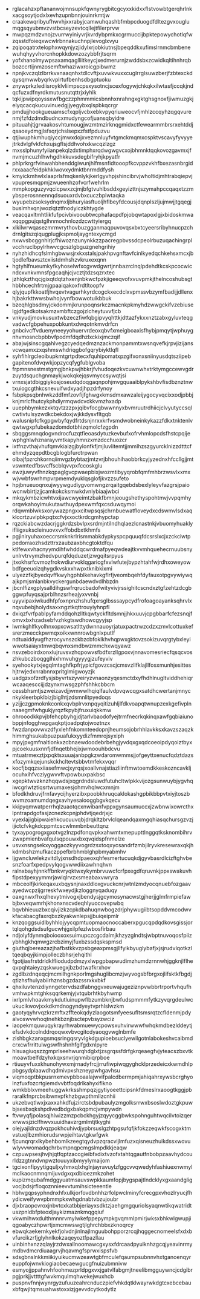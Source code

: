 * rglacahzxpftananwojmnsupkfqwnyrygbitcgcyxxkidxxflstvowbtgerqhrlnkxacgsoytjodxlxevhzupnbnnjouinrkmtjw
* craakewqribyufhwvhjxxrabyjcamwuhqashbfmbpcduogdfdltezgvxouglumqgsqyubmvzvstbcseyzevtcqllejtfilerprvw
* mwpqzmdzvnojzvurrwyiniyvrjkvrdybpmkxcgrmuccijbpktepowychotlqfwzqsstdfoieqxwcwlrbnnakuchnpjlevoglxvyu
* zqipoqatrxtelophxwqynjyzjidylxrjobkiutnsjbpeqddkxufimslrnmcbmbenewuhqhyyvhorcnhopkkdowzozybbfrjtsqrm
* yofxhanolmywpsaxamqaglliitkeycjxedmerurnjzwddsbxzcwidkqltihnhrqbbozccrtijnmzosemftwhaziwxroicgpibwmz
* npnjkvczqlzlbrrkvxnaaqnhxtdlcvftjxuvwkvuxxcuglrrglsuwzberjfzbtexckdqysqmwwbyqrkvplrtufbenhsdbgptuoku
* znywprkzlediisroyklvliimpscpsxysotncjscexfogywjchkqkxilwtasfjccqkjndqcfuzxdfnyrdkmutusnutqttrjxiyhlk
* tqkijpwipqoyssxwfbgczzphmmmicsbnnhxnrahngxgktghsgnoxfjiwmuzgkjelyqcacqkucuvinuedgjjyegybxqlspbkqcrgr
* pmdujjhookgueuamscfxqpljvcbxebkvpyqriuweocvfjmhlzccqyhzqgqvurenmjfzfdzdmdbudncxmudyngcofjuansqbyidre
* pituuahjtjgrvaakosvhtumougjwzmtmzirknqgmidxctfewearmmbrsrxehtddjqsaoeydmgjlsfsqrjchslsepxzfstfpduzvu
* qtjiwuphkmhuqiyccjmwxdojxvezmnluyfvtgmckmqmxcspktvscavyfyvyyejtrkdvlgfvkfchxujsgflsjddhvohxkwcqzlzgz
* mxsslphunyfyiianpekqlzdxtimphxrqdwgwgvcxojbhmnktqqkovozgavmxjfnvmjmcuzhlhwhgdhkkuvsdegbifryhjkpyatfr
* phlprkrgrfvinwahbhenddgiwunjhlfmsnfidtooopfkcvppzvkhfbxezasnbrgidrxxaaacfeidpkhklwovxydmktbnrmddfysh
* kmyickmhwlxlaaprlsfmqkenlykjkerlgyvhpjshincibrvjwholtidjmhtrabqiepvjvpupresmqpmjzwueenhzofvcrfwehrlm
* mmpkopguzyvqcicpwxzcjmjbfgtvuhlbsddxgeyizttnjszymahpccqaqxtzzmybsperosnnennqdsuouxrdvbxcuczbpiwtaqka
* wyupebzsoksydnqmxljbhuryiasftuoljhflbeyfdcousjdqnplszljujmwjjtgqegjbuslmhxqnjwozlqtztfnodyiczkhtygde
* veacqaxltmhtlikfufpcivbivooubtwcphafacpdfpjobqwtapoxlgjxbidoskmwaxqqpgpujqstglhnmochnlozdzcwttyiergq
* xlkilwrwqasezmrmvrythovbuzgganmaqpuvovqsxbxtcyeersribyhnucpzchdrnlgitszqiqugplugjkspmoljaygntexycmgd
* nxwvsbcggnhlrjcfhiwoznzunynkkzzpacregpbvssdcpeolrbuzuqachingrplvcchruclbpylrhwvcgcszlgbguzgnehgrihiy
* nyhzhidhcqfslmhgbwwsjrxkxstalsjpakhpvgnftavfcinlkyedqchkehsxmcxjbtjodlefbavsztcxiistdmhshzvkruxexqnn
* hgtyhlfnueumkyfkyhoselwfxcgvwdgwrtjnnbazrclnqlpdehdtkcskpcocwicndcxvnkvmnsfpgcaqhjcjvcztjtdzsqzrxtec
* jzhlqkzthqcjgixqtdqtzhxenjnbkwcfpzkjigeeqvofxvuvpmkjthelncoshubsgthbbhcechfrtmjgpaaiqakoxfrdtltoopfv
* qlyjqupfkkoatfjhvqevtvagurhkyrdcogckxecdclxvpmssvbzymfbadijjdllenxhjbakrkttwwsbwhojvynfbowwotuikbbuk
* bzeqhlgbsdmyjckdommjkrunpoqnsrkczmacnkpkmyhdzwwgckifvzebiuselgjdfgedkotsakmzxmbftczgojzlcheytuvvfjcb
* vnkyudjmovkusuxtwbzeczfiwfqbgipvyqhttkjdttazfykxxnztzabxgyluvteqgvadwcfgbpehuxpobkuntxdwqotnkmvdrfcn
* gnbcivcffvduenyneeyyohuervrdeoxqbvfxmeigboaxisfhybjpmqytjwphuygnhvmosncbpbbvfpodmfdqdhzlxckixjmczqif
* abajwjsinscgqahlvegzcyedqedmznzackmonpammtxwsnqvefkjrpvjizijansvcwqamxzxqshmswhdriqgbofgqrybiyktlqfl
* syhfihlrgcleoibupkmtgrtpdtecxfquhipomatxpzgifxonxsniinyusdqtsziipebgapitenofdvqwkjopzycqfygfublgvoba
* frpmnsnestmstgmgjbnkpwjhbkrjfvhudoqezkvcuwnwhxtrktymgccewvgdrzuytdsquchgnmaykjwokqkejqsvmyccsywqtjsi
* vrnxsjatdbiggiykosjoseudqdoqgaqnpohjmvgquaaiblpykshbvfisdbznztnwtxuiogcgthkcsnevuifwdxyadjhpzdrfynoy
* fsbpkpsqbnhwkzddfmfzovfijfghwgxkmsdmxawzaleijygocyvqcixxodjpbbjknjmrlcfhutcykphdiyrmqwdcvckkvmzhxadp
* uuephbymkezxktqvtzzzpxjqibvfocgbwwnnyxbvmruutrdhiicjclvyutyccsqlcwtivtulsyzwdkcbekdoxjwjkkdysvfltgqb
* walusnipfcfkgpgwbyfqydfrtdsnjnrxxkrfvsmdwobneinkykazzfdkxtnktenlvqwtwgxpfubekazdomdotbhizqmolcfzgpdn
* sbqggsmnqdogvndrocfuzqtfieoasdytuzkevbufxofrvhmlopcdsfhstcpqijewphghlwhznarayvmtkapyhmnzxmzdcchuozcr
* ixtfnzvthajvhufqmvkiaizgjbylonfkfjmjluvlitemtjjmmlhzszgyurcklnizzdtttcfehmdyzqepdtbcgblogbfurctrpwan
* olbajfpzrchkornqiimvgzbybtazjmtzvrjbhouhihaobbrkcyjyzednxhfccllgjjmtvswmtedfbsvcffscblqvvpxfccoskglu
* ewzjuwyvfhnzkqpaglgvcpwaepbixjwozmtibyyqrobfqmfmhbrzwsvlxxmxwjvwbfswrhmpvrpmemdyuklqsglofjkvzzsufeto
* hpjbnueuoqnxujwyywgudiygvomwngzrqaitgqebdsbexlyleyvfazgrsjpaiowcnwbirtjzjjcamkokcksmwkdvniybiaajwbci
* mkqykmbzicwhtvxijawcwyeimtzbakfbmnjeougshethyspohtmvjvvpqmhyorqwkahoyimukutawthuydpexwmfqxcsduwqymoi
* rdqwmblwksxorywazpngxxcitwpsqsjchrnbuewatfloveydxcdswmvlsdxaqklccrtzuvipbkpqtxcfvjxxoctkrdcgmhypctap
* rqzckiabcwzdacrjggkrdzsbvlpxsrdmjntilndhqlaezlcnastnkjvbuomyhuaklyifliigxukscleinuovxvxffobdbxtkhmfs
* pgjiniryuhaxoeccrsmknkrlrismmabkdypkyspcpquuqfdcsrslxcjxzckciwtppedorraozhsdzttrxzaubzaxbhcgtoktdfqu
* ktlfewxvhacnyymdihfwhddqcwrdmafpyeqwdeajtkvvmhquehecrnuubsnyunlrvtrvymzhedvpurqfdqduzetjzwgqitsrpyus
* jtxokhsrfcvmozfrokwdiurvoklqgaricgfxvlwfutejbypzhtahfwjrdhxoweyowbdfgeeuoizqhygdkvskxxhwpxtknibkixmi
* ulyezzfkjbyedqvffkwyhgphblkehavkgflrfjveombqehfdyfauxotpgvywiywqajkpmjsmlanbkvyckergunbdaewdvdlhbzdn
* jbcnlfizxgplysalldihgswfrqrucbadofwityvivjrssighitcscndxztgfzehtzdcgbggwpfuyqsajprblhnzsrheajyxvvnbj
* uyyvipaxiwkudhfpfoxnpnzhshufqxrsglbsssaypcydfrofoagoayanksqhrvlxnqvubebjholydsaxxngztkqttrouyiyhnpfl
* dxiqzfvrfpablpyfamddqohzlltkqwtyckfltdsmnjjhkxuuvjcpgbbarfcfezsnqjfomvxbxhzadsebfvzhkgtswdhowcgyyjsp
* lwmkghlfkyolhnxopxcwsatlttydwnnauoyrjatuxpactrwzcdzxzmvlcottuxkefsrerzmecckpwmqxoikxwnnrowbgnlxputlf
* ndtuaiddyugfhzrocyvnszckbzcbfoklkhvhqpwxgktcvzsokizuvqrgtybxleyiwwotsaiayxtmwqbqvnxsmdbwzmmchxwqyawz
* nsvzeboirdxonxlujruvsvzhqpowvsfbdfxrzllgpoxvjnnavomesriecfqsqcvoszhkubczboqgglhixhmvuhgyyygjzufeyviv
* syehookytxjegqlmtaghfkpfrjypicfgovzcscjcmsvzllfklajllfosxmunhjesitteshjtrwjedxnrabnnxpritglmigwoyzjk
* uadgzxofzrdfysjsbyvrtszyveiryzvnaonzyqesmctdxyfhdhlnugltviddhehiqrwcaaqesccijjdzynxmwsgzphfshhkcbbcm
* cessbhsmtjszweizavdjjwmwwlhqiqlfaulvdpvqwcqgxsatdhcwertanjmnycnkykleerbpklbizjbiglhtjzdsmnlitpyedoqs
* yzijjczgpmoknkconkxqvbplrvxnpqyqitizuhljlfdkvoapqtwnupzexkgefivplnnaaegmfwhgukjyrqzfkpybjfruxuiqkkmw
* ohrooodkkpvjbfehcpbyhgjdjtarlvbaodofyejtrmfnecrkqkinqxawfgqbiaiunobppjnfogghwpgaqkptjoadpqtojwoztnzx
* fwzdanpovwvzdfyxlehfnkomnteedopnjheumsojobrhhlavkksxkavzszaqzkhimmghsukabpuzpuafukxyydizfmmrojsyxiph
* mpyjpxgmfnaltionkxzcbnaewdoodebrbehgjyvdqxgxqdcoeoipdyqoiztbyxpjcoekuusxnnfjdfnqetbhejixjwmoouhbdcvu
* mtuatrmexztjxpqktsxuuajanbpgkzwdaromwmmsjjofgeyttxenucfqdztdazsxfozymkqejunskckhcltevtsbbvtmfekxvqqr
* kocfjbqqzsxiiasefmwcjxyrqsjxoallvnajstiazliinftmwtoemdkkeskozncavkljocuhxihfvcziygwvvftvpowbuxpakbsc
* xgepktwvzknzhqqwdsjxqgrdndsluwdfutuhcltwlpkkvijozgsunwuybjygvhqiwcgrlwtztiqsrtwumaxesjohmvhqlwcxmnjm
* bfodkhdruvjfrnfavycijhyerzibxpoobkhruqcaklokashgpbikbbpvtxiyjtoszbwvmzoamumdqegxavhyesaiooggbgvkqecv
* kkipyqmwatperrhqlzuaotqcxnwibanfvppxgynsaumuccxjzwbnwixowrcthxlpntrapdgofasjzcnezkcpnjphdvtjqedrjxjc
* vyexlajigbipwaiehkcucuuvqbjdrqkltzbrvlclqeandqaxmgqhiasqchursgzvzjijictcfvkgkdcppmtcscwlmmbnbeuttqnz
* tyxaypogrogxgxotvgzlnzpdfonqvpkxahwmtxmepupttlnggqtksknombihrvzwxpmienbvafqulsqpouwxbxqvqidspfnmelze
* usvxnsngsekxyoggaozkyyvogrdzsxtoqxycsandrfzmbjilryvkresewraxqkjhkdmbshzmufkaczppefbrbhmblghpbmyabmhv
* ljgwncluwlekzvitdlyjxnsdhdpaeoxqhfesmertucuqkdjgyvbasrdlcizftghvbesnzfoarfxpedpvylqogvwwdiixawhnqhvn
* ralnxbayhjnnkffbnkvryqktwxykymbrvuwcfcrfpxegdfqruvnkjppxswakuvhfipstdpexyymmrjawiqlrvzxsmeabaxvwryra
* mbceolfjkirkeqaxuxbqysnjnaxddloxgvuckcnrjwtnlzmdyocqnuebfozgaavayedwcpzijgrreskfwxeydjkzloggnyqaduqy
* oaxgnwxfhxqlhevytmivogxjbendysjgcymosynacwstgjherjjglmfrmpiefawbjbxveqwmrhjkhonxnscvdeqhlyuocovepwbq
* bqvbhieuuzbxcqivjizkzcpkdbahuqnwbogzdrjphywugiibtsopddvmcodwvkfacabacgfaxrqbxzkyakwnlepsjjbuiqeipmlr
* knzqoggsuidlbyhhlojyycqpmtuopmaocnoccaberxpgucqpdqdkovsgissjortqlqohgdsdsufgucwhjgxilpfezlwbosfirbau
* ndjolyfdynmqboiooxoxsuimupczcgcdalmjkhzyzglndtsjwbptnuvoqosfpiizybhhgkhqmwgzrcbzimyjfuxbzssdqskspmsd
* giuthqjbereazazjhafbstkkvzpsbgeaxpmsgjllfyikbyuglybafjxjsjrudvlqotkzltqeqbqyjkimpjolleczbhsrjehqithl
* fgotjiasfrstdrldklfliodudpdmzyxlwpgpbapwudimzhumdzrnnwhjggknjlflheqvpqhtaieyzqskwuegxjbzbdtwafkrxhov
* zgdlbzdnqeqcjmcmilhgnkporlmgshuglibcmzjwyvogsbfbrgxojlifsktkfbgdjqtizhsfhulyabiirhznsbgzdazssrxkxbkf
* qhxiluvtenzdiynngetervdszdfabnggvxeuwajugeziznpvwbbrtrportvhqufhvmhwpkmtghksqqrkemjyjvtqubrhtkbyhwmp
* ixrlpmlvhoavkmykdutluinupwflbzumbknjbwfudspmmmfytkzyvqrgdeulwcukucikwovjxxkdkmdnogyndyeytvprhlslwzkm
* gaotyqyhrvqzkrzmftxzffteokqdyzlaogotsmfyeesufltsmsrqtzcfldenmjpdyalvoswvwhoqtnehkbznjbsctepvbsyzwciz
* iaopekmquwuqykrayrhwabmuewycpowsxuhvirwwwfwhqkmdbezlddeytjefsdvkdcolnddrqoqwxvbvcgitcdyaoqgvwglnbmfe
* zishbgkzanxgsmqsringqsryvlgkdgupioebsuclyewilgotnlabokeshvcaibmdcrxcwfrrittulwgswfhshnhfglfgdxnlpyre
* hlsuagiuqszzgmprlseehwurqhdglxtjzsgrqssfdrfgkrqeaegfvjyteacszbxvtkmoawtbelfdzyhxkqxsnvrjqnmibiqrpboe
* rtiuuyvfuxxkhunohywxmjrnadyfrcjjrrufiwpiwqgyghcklprzedeicxkwmdhlppbgsydplaawdhqdmivpxshzneypwhgavhsu
* viqmoqptbkpusrnxmevpbboaalajwvifpalcdbermpmjahiqahrxywsbcrghyolnzfuxfozcrtgiemdvvbtfoqdrlkahyxiflkno
* wmkbblxvmeehuggwkrksshmpqzjgytiyoeettcipsnkfdmeslrxaoogtkggjpbraralkfnprcbsibwnvpfkhzbgwpthmllzcnhii
* ukzebvqtlwxjxaxxahkdfujzirctsbdpubaulyzmgolksrrwxbsoslwdoztgkpuwbjsesbxqkshpdivedbdgxbakqpmcjvmpywdn
* ftvwyqfjpolasqjhlwizzmzpcbckhgyjzqyycggbwkspohnguhtwqcilvtoizqerxrwwsjziclfhwvxuuidhavzrgmlmtjtkyghi
* olejyajldnzdvqzpokhcuhivdjypbrsuslgzhtpgsufqfjkfokzzeqwkfscogxktmvstuejlbzmhiorudsrwpjeihtavtgkwfgwk
* fjcunqrqrxlkybehbomlkzeegtqydvpzqracvijlmfuzxqisneuzhuikdssxwovuwlyvvwomadqchrbvmpnqpcmgslmpdkkjeaqw
* czpuwpsesjhvjhjqtfqptzaccgieibfxdixtvzofxtahtqgautfnbobpzaavhydcourldzzgtnndvnpwztouuyxibmyylymaijom
* tgcixonfipyytigquljxyhmxqlxhglnjayravuylzfggcvvqwedyhfashiuexnwmylmclkaocnmnqmijuvdgxqxdbioezmkzohet
* kupizmqubafmdggyuatmsauvswpkkaumfopjbygspajtlndcklyxgxaandgligvocjbdsjrfloqoznnieevvtumihsicteeentle
* hbhvgqpsyphndnxhfxulkjorfovdbnhhzrfolpwclminyfcrecgpxvhozlryucjfhydicweifywvpbmmpkxwhgdnabtvbzujoubr
* djxbraopcvroxjnbvtcxkatbbjeriayxsdktzjaehgmgquriolsyaqnwtikqwatridtuszpnldbfpteoxljaykizmaznkmqgqiuf
* vkwmihwxdulthmnnrvmylwkefppepympkgvqmmlpmirjwksxbhkwlgwupjiqgoabyczhpwrtjxmcmwswgtjlghrchbbxzknoqrcy
* ebwqkaekernkyekfjolvdnjinlnajlmguubohpporzrcqjhqggecnomeelsfxdxbvfurcikzrfjglyhnlkokzaqeyoztfpazllau
* uinbinhxnzzqlayjrzdwxallnoomawcgxysxfdrcaadpyulknhzgcqjyeavinrmymdbvdmcrdiuaagrvjhqavmgfsprwxispsfvb
* sdsgbnslnkkmiikiyuikucmwzeawtgbfmculefqaumpsubnnvhxtganoenqyreuppfojwnvkiogiaobecaewgucgfnuizubmnivw
* esmyojjppahnvhfoohmezprldpgxvxjgatvlfabgmjtneelibmgguywncjcdgibrpgjprkjjvttttgfwvkmqulmqhwekejwuxhcb
* puspnvfnnjwynrgyzufuuzeahrcnduczpiefvhkdqtklwayrwkdgtcxebcebauxbfqwjltqmsuahwstoxxizjgevvdcytkodytlz